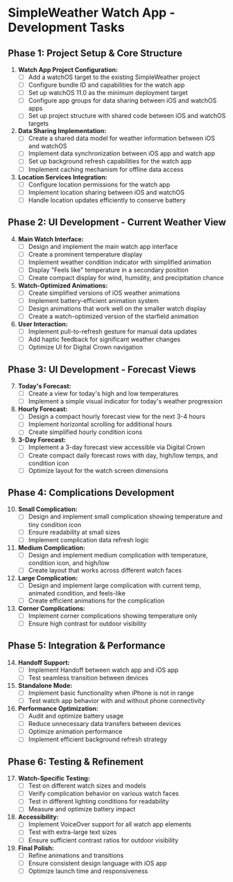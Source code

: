 # SimpleWeather Watch App - Development Tasks

## Phase 1: Project Setup & Core Structure
1. **Watch App Project Configuration:**
   * [ ] Add a watchOS target to the existing SimpleWeather project
   * [ ] Configure bundle ID and capabilities for the watch app
   * [ ] Set up watchOS 11.0 as the minimum deployment target
   * [ ] Configure app groups for data sharing between iOS and watchOS apps
   * [ ] Set up project structure with shared code between iOS and watchOS targets

2. **Data Sharing Implementation:**
   * [ ] Create a shared data model for weather information between iOS and watchOS
   * [ ] Implement data synchronization between iOS app and watch app
   * [ ] Set up background refresh capabilities for the watch app
   * [ ] Implement caching mechanism for offline data access

3. **Location Services Integration:**
   * [ ] Configure location permissions for the watch app
   * [ ] Implement location sharing between iOS and watchOS
   * [ ] Handle location updates efficiently to conserve battery

## Phase 2: UI Development - Current Weather View
4. **Main Watch Interface:**
   * [ ] Design and implement the main watch app interface
   * [ ] Create a prominent temperature display
   * [ ] Implement weather condition indicator with simplified animation
   * [ ] Display "Feels like" temperature in a secondary position
   * [ ] Create compact display for wind, humidity, and precipitation chance

5. **Watch-Optimized Animations:**
   * [ ] Create simplified versions of iOS weather animations
   * [ ] Implement battery-efficient animation system
   * [ ] Design animations that work well on the smaller watch display
   * [ ] Create a watch-optimized version of the starfield animation

6. **User Interaction:**
   * [ ] Implement pull-to-refresh gesture for manual data updates
   * [ ] Add haptic feedback for significant weather changes
   * [ ] Optimize UI for Digital Crown navigation

## Phase 3: UI Development - Forecast Views
7. **Today's Forecast:**
   * [ ] Create a view for today's high and low temperatures
   * [ ] Implement a simple visual indicator for today's weather progression

8. **Hourly Forecast:**
   * [ ] Design a compact hourly forecast view for the next 3-4 hours
   * [ ] Implement horizontal scrolling for additional hours
   * [ ] Create simplified hourly condition icons

9. **3-Day Forecast:**
   * [ ] Implement a 3-day forecast view accessible via Digital Crown
   * [ ] Create compact daily forecast rows with day, high/low temps, and condition icon
   * [ ] Optimize layout for the watch screen dimensions

## Phase 4: Complications Development
10. **Small Complication:**
    * [ ] Design and implement small complication showing temperature and tiny condition icon
    * [ ] Ensure readability at small sizes
    * [ ] Implement complication data refresh logic

11. **Medium Complication:**
    * [ ] Design and implement medium complication with temperature, condition icon, and high/low
    * [ ] Create layout that works across different watch faces

12. **Large Complication:**
    * [ ] Design and implement large complication with current temp, animated condition, and feels-like
    * [ ] Create efficient animations for the complication

13. **Corner Complications:**
    * [ ] Implement corner complications showing temperature only
    * [ ] Ensure high contrast for outdoor visibility

## Phase 5: Integration & Performance
14. **Handoff Support:**
    * [ ] Implement Handoff between watch app and iOS app
    * [ ] Test seamless transition between devices

15. **Standalone Mode:**
    * [ ] Implement basic functionality when iPhone is not in range
    * [ ] Test watch app behavior with and without phone connectivity

16. **Performance Optimization:**
    * [ ] Audit and optimize battery usage
    * [ ] Reduce unnecessary data transfers between devices
    * [ ] Optimize animation performance
    * [ ] Implement efficient background refresh strategy

## Phase 6: Testing & Refinement
17. **Watch-Specific Testing:**
    * [ ] Test on different watch sizes and models
    * [ ] Verify complication behavior on various watch faces
    * [ ] Test in different lighting conditions for readability
    * [ ] Measure and optimize battery impact

18. **Accessibility:**
    * [ ] Implement VoiceOver support for all watch app elements
    * [ ] Test with extra-large text sizes
    * [ ] Ensure sufficient contrast ratios for outdoor visibility

19. **Final Polish:**
    * [ ] Refine animations and transitions
    * [ ] Ensure consistent design language with iOS app
    * [ ] Optimize launch time and responsiveness

